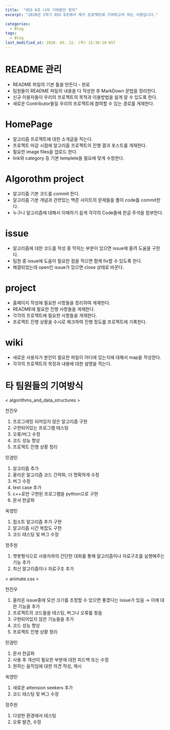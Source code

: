 ```yaml
---
title:  "OSS 6조 나의 기여방안 정리"
excerpt: "2020년 1학기 OSS 6조에서 제가 프로젝트에 기여하고자 하는 사항입니다."

categories:
  - Blog
tags:
  - Blog
last_modified_at: 2020. 05. 22. (목) 15:36:10 KST
---
```


# README 관리
* README 파일의 기본 틀을 만든다 - 완료
* 팀원들이 README 파일의 내용을 다 작성한 후 MarkDown 문법을 정리한다.
* 신규 이용자들이 우리의 프로젝트의 목적과 이용방법을 쉽게 알 수 있도록 한다.
* 새로운 Contributor들일 우리의 프로젝트에 참여할 수 있는 경로를 게재한다.

# HomePage
* 알고리즘 프로젝트에 대한 소개글을 적는다.
* 프로젝트 마감 시점에 알고리즘 프로젝트의 진행 결과 포스트를 게재한다.
* 필요한 image files을 업로드 한다.
* link와 category 등 기본 templete을 필요에 맞게 수정한다.

# Algorothm project
* 알고리즘 기본 코드를 commit 한다.
* 알고리즘 기본 개념과 관련있는 백준 사이트의 문제들을 풀이 code를 commit한다.
* 누구나 알고리즘에 대해서 이해하기 쉽게 각각의 Code들에 한글 주석을 첨부한다.


# issue
* 알고리즘에 대한 코드를 작성 중 막히는 부분이 있으면 issue에 올려 도움을 구한다.
* 팀원 중 issue에 도움이 필요한 점을 적으면 함께 fix할 수 있도록 한다.
* 해결되었는데 open인 issue가 있으면 close 상태로 바꾼다.

# project
* 홈페이지 작성에 필요한 사항들을 정리하여 게재한다.
* README에 필요한 진행 사항들을 게재한다.
* 각각의 프로젝트에 필요한 사항들을 게재한다.
* 프로젝트 진행 상황을 수시로 체크하여 진행 정도를 프로젝트에 기록한다.

# wiki
* 새로운 사용자가 본인이 필요한 파일이 어디에 있는지에 대해서 map을 작성한다.
* 각각의 프로젝트의 목정과 내용에 대한 설명을 적는다.

# 타 팀원들의 기여방식  
< algorithms_and_data_structures >  
  
천진우  
1) 프로그래밍 되어있지 않은 알고리즘 구현  
2) 구현되어있는 프로그램 테스팅  
3) 오류/버그 수정  
4) 코드 성능 향상  
5) 프로젝트 진행 상황 정리  
  
민경민  
1) 알고리즘 추가  
2) 올라온 알고리즘 코드 간략화, 더 명확하게 수정  
3) 버그 수정  
4) test case 추가  
5) c++로만 구현된 프로그램을 python으로 구현  
6) 문서 한글화  
  
옥영민  
1) 힙소트 알고리즘 추가 구현  
2) 알고리즘 시간 복잡도 구현  
3) 코드 테스팅 및 버그 수정  
  
정주원  
1) 챗봇형식으로 사용자와의 간단한 대화를 통해 알고리즘이나 자료구조를 실행해주는 기능 추가  
2) 최신 알고리즘이나 자료구조 추가  
  
< animate.css >  
   
천진우  
1) 올라온 issue중에 모션 크기를 조정할 수 있으면 좋겠다는 issue가 있음 → 이에 대한 기능을 추가  
2) 프로젝트의 코드들을 테스팅, 버그나 오류를 찾음  
3) 구현되어있지 않은 기능들을 추가  
4) 코드 성능 향상  
5) 프로젝트 진행 상황 정리  
  
민경민  
1) 문서 한글화  
2) 사용 후 개선이 필요한 부분에 대한 피드백 또는 수정  
3) 원하는 움직임에 대한 의견 작성, 제시  
  
옥영민  
1) 새로운 attension seekers 추가  
2) 코드 테스팅 및 버그 수정  
  
정주원  
1) 다양한 환경에서 테스팅  
2) 오류 발견, 수정  
  
  
